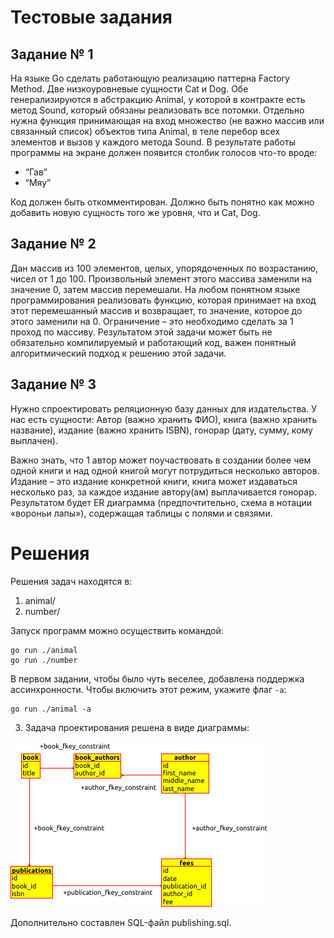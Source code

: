 # Тестовые задания

## Задание № 1

На языке Go сделать работающую реализацию паттерна Factory Method. Две
низкоуровневые сущности Cat и Dog. Обе генерализируются в абстракцию
Animal, у которой в контракте есть метод Sound, который обязаны
реализовать все потомки. Отдельно нужна функция принимающая на вход
множество (не важно массив или связанный список) объектов типа Animal,
в теле перебор всех элементов и вызов у каждого метода Sound. В
результате работы программы на экране должен появится столбик голосов
что-то вроде:

 - “Гав”
 - “Мяу”

Код должен быть откомментирован. Должно быть понятно как можно добавить
новую сущность того же уровня, что и Cat, Dog.

## Задание № 2

Дан массив из 100 элементов, целых, упорядоченных по возрастанию,
чисел от 1 до 100. Произвольный элемент этого массива заменили на
значение 0, затем массив перемешали. На любом понятном языке
программирования реализовать функцию, которая принимает на вход этот
перемешанный массив и возвращает, то значение, которое до этого
заменили на 0. Ограничение – это необходимо сделать за 1 проход по
массиву. Результатом этой задачи может быть не обязательно
компилируемый и работающий код, важен понятный алгоритмический подход к
решению этой задачи.

## Задание № 3

Нужно спроектировать реляционную базу данных для издательства. У нас
есть сущности: Автор (важно хранить ФИО), книга (важно хранить
название), издание (важно хранить ISBN), гонорар (дату, сумму, кому
выплачен).

Важно знать, что 1 автор может поучаствовать в создании более чем одной
книги и над одной книгой могут потрудиться несколько авторов. Издание –
это издание конкретной книги, книга может издаваться несколько раз, за
каждое издание автору(ам) выплачивается гонорар.
Результатом будет ER диаграмма (предпочтительно, схема в нотации
«вороньи лапы»), содержащая таблицы с полями и связями.

# Решения

Решения задач находятся в:

1. animal/
2. number/

Запуск программ можно осуществить командой:

    go run ./animal
    go run ./number

В первом задании, чтобы было чуть веселее, добавлена поддержка ассинхронности. Чтобы включить этот режим, укажите флаг `-a`:

    go run ./animal -a

3. Задача проектирования решена в виде диаграммы:

![](publications_erd.png?raw=true)

Дополнительно составлен SQL-файл publishing.sql.
